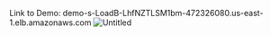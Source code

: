 Link to Demo: demo-s-LoadB-LhfNZTLSM1bm-472326080.us-east-1.elb.amazonaws.com
![Untitled](https://github.com/user-attachments/assets/fa282f7e-55ad-4322-a13c-174c34ea575d)

